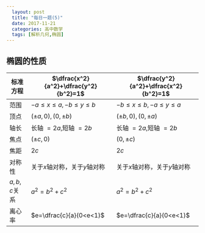 ```yaml
---
  layout: post
  title: "每日一题(5)"
  date: 2017-11-21
  categories: 高中数学
  tags: [解析几何,椭圆]
---
```

## 椭圆的性质

| 标准方程    | $\dfrac{x^2}{a^2}+\dfrac{y^2}{b^2}=1$ | $\dfrac{y^2}{a^2}+\dfrac{x^2}{b^2}=1$ |
| ----------- | ------------------------------------- | ------------------------------------- |
| 范围        | $-a\leq x \leq a,-b\leq y \leq b$     | $-b\leq x \leq b,-a\leq y \leq a$     |
| 顶点        | $(\pm a,0),(0,\pm b)$                 | $(\pm b,0),(0,\pm a)$                 |
| 轴长        | 长轴 $=2a$,短轴 $=2b$                 | 长轴 $=2a$,短轴 $=2b$                 |
| 焦点        | $(\pm c,0)$                           | $(0,\pm c)$                           |
| 焦距        | $2c$                                  | $2c$                                  |
| 对称性      | 关于$x$轴对称，关于$y$轴对称          | 关于$x$轴对称，关于$y$轴对称          |
| $a,b,c$关系 | $a^2=b^2+c^2$                         |  $a^2=b^2+c^2$                                   |
| 离心率      | $e=\dfrac{c}{a}(0<e<1)$               | $e=\dfrac{c}{a}(0<e<1)$               |
